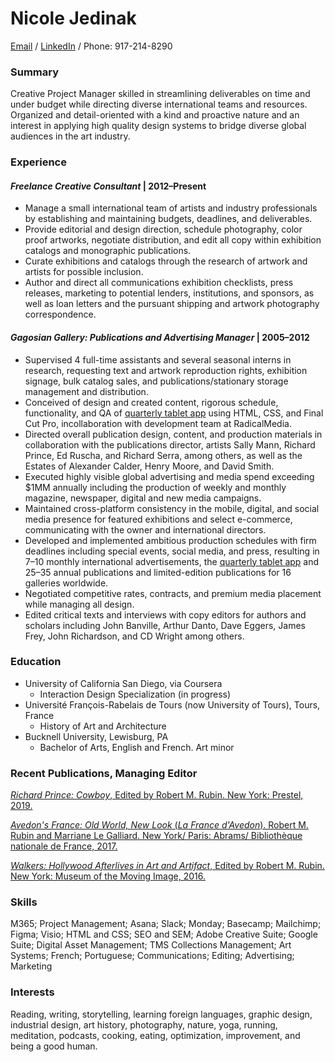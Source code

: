 # **Nicole Jedinak** 
[Email](nicolejedinak@gmail.com) / 
[LinkedIn](https://www.linkedin.com/in/nicolejedinak/) / Phone: 917-214-8290

### Summary
Creative Project Manager skilled in streamlining deliverables on time and under budget while directing diverse international teams and resources. Organized and detail-oriented with a kind and proactive nature and an interest in applying high quality design systems to bridge diverse global audiences in the art industry.


### Experience

#### _Freelance Creative Consultant_   |    2012–Present
* Manage a small international team of artists and industry professionals by establishing and maintaining budgets, deadlines, and deliverables.
* Provide editorial and design direction, schedule photography, color proof artworks, negotiate distribution, and edit all copy within exhibition catalogs and monographic publications. 
* Curate exhibitions and catalogs through the research of artwork and artists for possible inclusion.
* Author and direct all communications exhibition checklists, press releases, marketing to potential lenders, institutions, and sponsors, as well as loan letters and the pursuant shipping and artwork photography correspondence.  

#### _Gagosian Gallery: Publications and Advertising Manager_  |  2005–2012
* Supervised 4 full-time assistants and several seasonal interns in research, requesting text and artwork reproduction rights, exhibition signage, bulk catalog sales, and publications/stationary storage management and distribution.
* Conceived of design and created content, rigorous schedule, functionality, and QA of [quarterly tablet app](https://youtu.be/VB278S5egwk) using HTML, CSS, and Final Cut Pro, incollaboration with development team at RadicalMedia.
* Directed overall publication design, content, and production materials in collaboration with the publications director, artists Sally Mann, Richard Prince, Ed Ruscha, and Richard Serra, among others, as well as the Estates of Alexander Calder, Henry Moore, and David Smith.
* Executed highly visible global advertising and media spend exceeding $1MM annually including the production of weekly and monthly magazine, newspaper, digital and new media campaigns.
* Maintained cross-platform consistency in the mobile, digital, and social media presence for featured exhibitions and select e-commerce, communicating with the owner and international directors. 
* Developed and implemented ambitious production schedules with firm deadlines including special events, social media, and press, resulting in 7–10 monthly international advertisements, the [quarterly tablet app](https://youtu.be/VB278S5egwk) and 25–35 annual publications and limited-edition publications for 16 galleries worldwide. 
* Negotiated competitive rates, contracts, and premium media placement while managing all design.
* Edited critical texts and interviews with copy editors for authors and scholars including John Banville, Arthur Danto, Dave Eggers, James Frey, John Richardson, and CD Wright among others.  


### Education
* University of California San Diego, via Coursera
  * Interaction Design Specialization (in progress)
* Université François-Rabelais de Tours (now University of Tours), Tours, France
  * History of Art and Architecture
* Bucknell University, Lewisburg, PA
  * Bachelor of Arts, English and French. Art minor 


### Recent Publications, Managing Editor
[_Richard Prince: Cowboy_, Edited by Robert M. Rubin. New York: Prestel, 2019.](https://prestelpublishing.randomhouse.de/paperback/Richard-Prince/Robert-Rubin/Prestel-com/e571979.rhd)

[_Avedon's France: Old World, New Look_ (_La France d'Avedon_). Robert M. Rubin and Marriane Le Galliard. New York/ Paris: Abrams/ Bibliothèque nationale de France, 2017.](https://www.abramsbooks.com/product/avedons-france_9781419726002/) 

[_Walkers: Hollywood Afterlives in Art and Artifact_, Edited by Robert M. Rubin. New York: Museum of the Moving Image, 2016.](https://bookshop.org/books/walkers-hollywood-afterlives-in-art-and-artifact/9780692535042)


### Skills
M365; Project Management; Asana; Slack; Monday; Basecamp; Mailchimp; Figma; Visio; HTML and CSS; SEO and SEM; Adobe Creative Suite; Google Suite; Digital Asset Management; TMS Collections Management; Art Systems; French; Portuguese; Communications; Editing; Advertising; Marketing 


### Interests
Reading, writing, storytelling,  learning foreign languages, graphic design, industrial design, art history, photography, nature, yoga, running, meditation, podcasts, cooking, eating, optimization, improvement, and being a good human.
